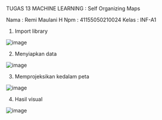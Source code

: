 TUGAS 13 MACHINE LEARNING : Self Organizing Maps

Nama : Remi Maulani H
Npm : 41155050210024
Kelas : INF-A1

1.	Import library
 

![image](https://github.com/user-attachments/assets/bec4ac18-8a39-41cc-83e7-591023845402)



2.	Menyiapkan data

![image](https://github.com/user-attachments/assets/d6c83953-4721-47ed-9698-80954b1b077f)

3.	Memprojeksikan kedalam peta

![image](https://github.com/user-attachments/assets/4306fe92-c3d9-4bff-bfff-d01585cc63fe)

4.	Hasil visual

![image](https://github.com/user-attachments/assets/dd4f6a0b-9d8f-4f06-a7da-8219c693b7c5)

 
